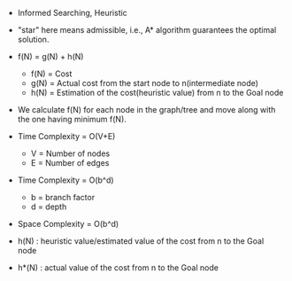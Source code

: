 - Informed Searching, Heuristic
- "star" here means admissible, i.e., A* algorithm guarantees the optimal solution.
- f(N) = g(N) + h(N)
  * f(N) = Cost
  * g(N) = Actual cost from the start node to n(intermediate node)
  * h(N) = Estimation of the cost(heuristic value) from n to the Goal node
- We calculate f(N) for each node in the graph/tree and move along with the one having minimum f(N).
- Time Complexity = O(V+E)
  * V = Number of nodes
  * E = Number of edges
- Time Complexity = O(b^d)
  * b = branch factor
  * d = depth
- Space Complexity = O(b^d)

- h(N) : heuristic value/estimated value of the cost from n to the Goal node
- h*(N) : actual value of the cost from n to the Goal node
